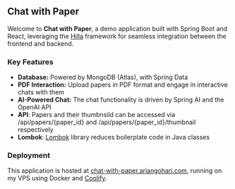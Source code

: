 ## Chat with Paper

Welcome to **Chat with Paper**, a demo application built with Spring Boot and React, leveraging the [Hilla](https://hilla.dev) framework for seamless integration between the frontend and backend.

### Key Features

- **Database:** Powered by MongoDB (Atlas), with Spring Data
- **PDF Interaction:** Upload papers in PDF format and engage in interactive chats with them
- **AI-Powered Chat:** The chat functionality is driven by Spring AI and the OpenAI API
- **API**: Papers and their thumbnsild can be accessed via /api/papers/{paper_id} and /api/papers/{paper_id}/thumbnail respectively
- **Lombok**: [Lombok](https://projectlombok.org) library reduces boilerplate code in Java classes

### Deployment

This application is hosted at [chat-with-paper.ariangohari.com](https://chat-with-paper.ariangohari.com), running on my VPS using Docker and [Coolify](https://coolify.io).

